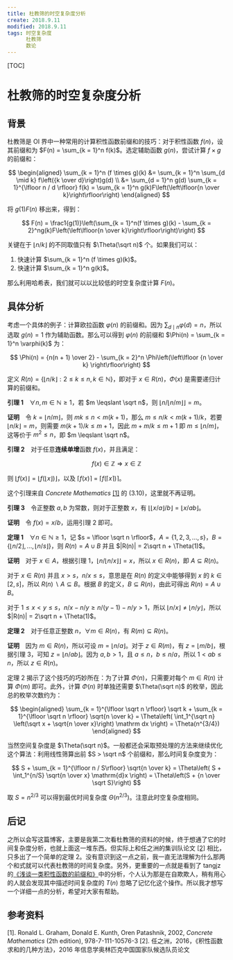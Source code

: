 ```yaml
---
title: 杜教筛的时空复杂度分析
create: 2018.9.11
modified: 2018.9.11
tags: 时空复杂度
      杜教筛
      数论
---
```


[TOC]
# 杜教筛的时空复杂度分析

## 背景

杜教筛是 OI 界中一种常用的计算积性函数前缀和的技巧：对于积性函数 $f(n)$，设其前缀和为 $F(n) = \sum_{k = 1}^n f(k)$。选定辅助函数 $g(n)$，尝试计算 $f \times g$ 的前缀和：

$$
\begin{aligned}
\sum_{k = 1}^n (f \times g)(k) &= \sum_{k = 1}^n \sum_{d \mid k} f\left({k \over d}\right)g(d) \\
&= \sum_{d = 1}^n g(d) \sum_{k = 1}^{\lfloor n / d \rfloor} f(k) = \sum_{k = 1}^n g(k)F\left(\left\lfloor{n \over k}\right\rfloor\right)
\end{aligned}
$$

将 $g(1)F(n)$ 移出来，得到：

$$
F(n) = \frac1{g(1)}\left(\sum_{k = 1}^n(f \times g)(k) - \sum_{k = 2}^ng(k)F\left(\left\lfloor{n \over k}\right\rfloor\right)\right)
$$

关键在于 $\lfloor n / k \rfloor$ 的不同取值只有 $\Theta(\sqrt n)$ 个。如果我们可以：

1. 快速计算 $\sum_{k = 1}^n (f \times g)(k)$。
2. 快速计算 $\sum_{k = 1}^n g(k)$。

那么利用哈希表，我们就可以以比较低的时空复杂度计算 $F(n)$。

## 具体分析

考虑一个具体的例子：计算欧拉函数 $\varphi(n)$ 的前缀和。因为 $\sum_{d \mid n} \varphi(d) = n$，所以选取 $g(n) = 1$ 作为辅助函数。那么可以得到 $\varphi(n)$ 的前缀和 $\Phi(n) = \sum_{k = 1}^n \varphi(k)$ 为：

$$
\Phi(n) = {n(n + 1) \over 2} - \sum_{k = 2}^n \Phi\left(\left\lfloor {n \over k} \right\rfloor\right)
$$

定义 $R(n) = \{\lfloor n / k \rfloor: 2 \leqslant k \leqslant n,\,k \in \mathbb N\}$，即对于 $x \in R(n)$，$\Phi(x)$ 是需要递归计算的前缀和。

**引理 1**　$\forall n,\,m \in \mathbb N \geqslant 1$，若 $m \leqslant \sqrt n$，则 $\lfloor n / \lfloor n / m \rfloor \rfloor = m$。

**证明**　令 $k = \lfloor n / m \rfloor$，则 $mk \leqslant n < m(k + 1)$，那么 $m \leqslant n / k < m(k + 1) / k$，若要 $\lfloor n / k \rfloor = m$，则需要 $m(k + 1) / k \leqslant m + 1$，因此 $m + m / k \leqslant m + 1$ 即 $m \leqslant \lfloor n / m \rfloor$，这等价于 $m^2 \leqslant n$，即 $m \leqslant \sqrt n$。<qed />

**引理 2**　对于任意**连续单增**函数 $f(x)$，并且满足：

$$
f(x) \in \mathbb Z \Longrightarrow x \in \mathbb Z
$$

则 $\lfloor f(x) \rfloor = \lfloor f(\lfloor x \rfloor) \rfloor$，以及 $\lceil f(x) \rceil$ = $\lceil f(\lceil x \rceil) \rceil$。

这个引理来自 *Concrete Mathematics* [[1]](#ref-1) 的 (3.10)，这里就不再证明。

**引理 3**　令正整数 $a,\,b$ 为常数，则对于正整数 $x$，有 $\lfloor\lfloor x / a \rfloor / b \rfloor = \lfloor x / ab \rfloor$。

**证明**　令 $f(x) = x / b$，运用引理 2 即可。<qed />

**定理 1**　$\forall n \in \mathbb N \geqslant 1$，记 $s = \lfloor \sqrt n \rfloor$，$A = \{1,\,2,\,3,\,...,\,s\}$，$B = \{\lfloor n / 2 \rfloor,\,...,\,\lfloor n / s \rfloor\}$，则 $R(n) = A \cup B$ 并且 $|R(n)| = 2\sqrt n + \Theta(1)$。

**证明**　对于 $x \in A$，根据引理 1，$\lfloor n / \lfloor n / x \rfloor \rfloor = x$，所以 $x \in R(n)$，即 $A \subseteq R(n)$。

对于 $x \in R(n)$ 并且 $x > s$，$n / x \leqslant s$，意思是在 $R(n)$ 的定义中能够得到 $x$ 的 $k \in [2,\,s]$，所以 $R(n) \ \backslash\ A \subseteq B$。根据 $B$ 的定义，$B \subseteq R(n)$，由此可得出 $R(n) = A \cup B$。

对于 $1 \leqslant x < y \leqslant s$，$n / x - n / y \geqslant n/(y - 1) - n / y > 1$，所以 $\lfloor n / x \rfloor \neq \lfloor n / y \rfloor$，所以 $|R(n)| = 2\sqrt n + \Theta(1)$。<qed />

**定理 2**　对于任意正整数 $n$，$\forall m \in R(n)$，有 $R(m) \subseteq R(n)$。

**证明**　因为 $m \in R(n)$，所以可设 $m = \lfloor n / a \rfloor$。对于 $z \in R(m)$，有 $z = \lfloor m / b \rfloor$，根据引理 3，可知 $z = \lfloor  n / ab \rfloor$。因为 $a,\,b > 1$，且 $a \leqslant n$，$b \leqslant n / a$，所以 $1 < ab \leqslant n$，所以 $z \in R(n)$。<qed />

定理 2 揭示了这个技巧的巧妙所在：为了计算 $\Phi(n)$，只需要对每个 $m \in R(n)$ 计算 $\Phi(m)$ 即可。此外，计算 $\Phi(n)$ 时单独还需要 $\Theta(\sqrt n)$ 的枚举，因此总的枚举次数约为：

$$
\begin{aligned}
\sum_{k = 1}^{\lfloor \sqrt n \rfloor} \sqrt k + \sum_{k = 1}^{\lfloor \sqrt n \rfloor} \sqrt{n \over k} = \Theta\left( \int_1^{\sqrt n} \left(\sqrt x + \sqrt{n \over x}\right) \mathrm dx \right) = \Theta(n^{3/4})
\end{aligned}
$$

当然空间复杂度是 $\Theta(\sqrt n)​$。一般都还会采取预处理的方法来继续优化这个算法：利用线性筛算出前 $S > \sqrt n​$ 个前缀和，那么时间复杂度变为：

$$
S + \sum_{k = 1}^{\lfloor n / S\rfloor} \sqrt{n \over k} = \Theta\left( S + \int_1^{n/S} \sqrt{n \over x} \mathrm{d}x \right) = \Theta\left(S + {n \over \sqrt S}\right)
$$

取 $S = n^{2/3}$ 可以得到最优时间复杂度 $\Theta(n^{2/3})$。注意此时空复杂度相同。

## 后记

之所以会写这篇博客，主要是我第二次看杜教筛的资料的时候，终于想通了它的时间复杂度分析，也就上面这一堆东西。但实际上和任之洲的集训队论文 [[2]](#ref-2) 相比，只多出了一个简单的定理 2。没有意识到这一点之前，我一直无法理解为什么那两个和式就可以代表杜教筛的时间复杂度。另外，更重要的一点就是看到了 tangjz 的[《浅谈一类积性函数的前缀和》](https://blog.csdn.net/skywalkert/article/details/50500009)中的分析，个人认为那是在自欺欺人，稍有用心的人就会发现其中描述时间复杂度的 $T(n)$ 忽略了记忆化这个操作。所以我才想写一个详细一点的分析，希望对大家有帮助。

## 参考资料

<span id="ref-1">[1]</span>. Ronald L. Graham, Donald E. Kunth, Oren Patashnik, 2002, *Concrete Mathematics* (2th edition), 978-7-111-10576-3
[2]. 任之洲，2016，《积性函数求和的几种方法》，2016 年信息学奥林匹克中国国家队候选队员论文
